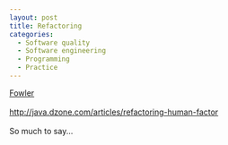 ```yaml
--- 
layout: post 
title: Refactoring
categories:
  - Software quality
  - Software engineering
  - Programming
  - Practice
---
```

<a href="http://www.worldcat.org/oclc/826288514">Fowler</a><br />
<br />
http://java.dzone.com/articles/refactoring-human-factor<br />
<br />
So much to say...